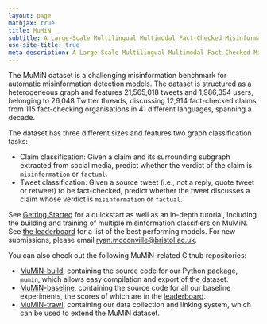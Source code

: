 ```yaml
---
layout: page
mathjax: true
title: MuMiN
subtitle: A Large-Scale Multilingual Multimodal Fact-Checked Misinformation Social Network Dataset
use-site-title: true
meta-description: A Large-Scale Multilingual Multimodal Fact-Checked Misinformation Social Network Dataset
---
```


The MuMiN dataset is a challenging misinformation benchmark for automatic
misinformation detection models. The dataset is structured as a heterogeneous
graph and features 21,565,018 tweets and 1,986,354 users, belonging to 26,048
Twitter threads, discussing 12,914 fact-checked claims from 115 fact-checking
organisations in 41 different languages, spanning a decade.

The dataset has three different sizes and features two graph classification
tasks:

- Claim classification: Given a claim and its surrounding subgraph extracted
  from social media, predict whether the verdict of the claim is
  `misinformation` or `factual`.
- Tweet classification: Given a source tweet (i.e., not a reply, quote tweet or
  retweet) to be fact-checked, predict whether the tweet discusses a claim
  whose verdict is `misinformation` or `factual`.

See [Getting Started](https://mumin-dataset.github.io/gettingstarted/) for a
quickstart as well as an in-depth tutorial, including the building and training
of multiple misinformation classifiers on MuMiN. See [the
leaderboard](https://mumin-dataset.github.io/leaderboard/) for a list of the
best performing models. For new submissions, please email
[ryan.mcconville@bristol.ac.uk](mailto:ryan.mcconville@bristol.ac.uk).

You can also check out the following MuMiN-related Github repositories:

- [MuMiN-build](https://github.com/MuMiN-dataset/mumin-build), containing the
  source code for our Python package, `mumin`, which allows easy compilation
  and export of the dataset.
- [MuMiN-baseline](https://github.com/MuMiN-dataset/mumin-baseline), containing
  the source code for all our baseline experiments, the scores of which are in
  the [leaderboard](https://mumin-dataset.github.io/leaderboard/).
- [MuMiN-trawl](https://github.com/MuMiN-dataset/mumin-trawl), containing our
  data collection and linking system, which can be used to extend the MuMiN
  dataset.

